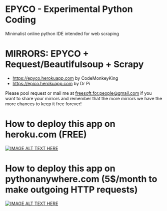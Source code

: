 # EPYCO - Experimental Python Coding
Minimalist online python IDE intended for web scraping

# MIRRORS: EPYCO + Request/Beautifulsoup + Scrapy
  - https://epyco.herokuapp.com by CodeMonkeyKing
  - https://epico.herokuapp.com by Dr Pi

Please pool request or mail me at freesoft.for.people@gmail.com if you want to share your mirrors and remember that the more mirrors we have the more chances to keep it free forever!

# How to deploy this app on heroku.com (FREE)
[![IMAGE ALT TEXT HERE](https://img.youtube.com/vi/ERmGWQ-j-2Y/0.jpg)](https://youtu.be/ERmGWQ-j-2Y?t=660)

# How to deploy this app on pythonanywhere.com (5$/month to make outgoing HTTP requests)
[![IMAGE ALT TEXT HERE](https://img.youtube.com/vi/dGpc6yBe6iE/0.jpg)](https://www.youtube.com/watch?v=dGpc6yBe6iE)
